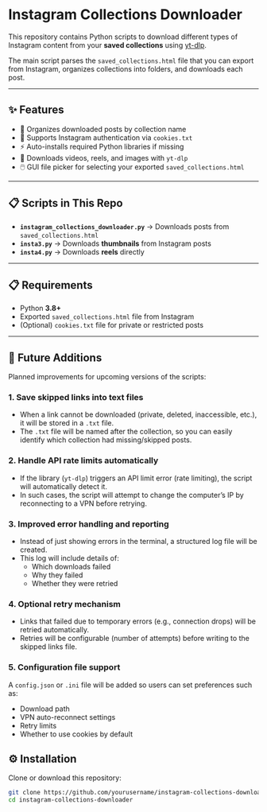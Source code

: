 # Instagram Collections Downloader

This repository contains Python scripts to download different types of Instagram content from your **saved collections** using [yt-dlp](https://github.com/yt-dlp/yt-dlp).

The main script parses the `saved_collections.html` file that you can export from Instagram, organizes collections into folders, and downloads each post.

---

## ✨ Features

- 📂 Organizes downloaded posts by collection name  
- 🍪 Supports Instagram authentication via `cookies.txt`  
- ⚡ Auto-installs required Python libraries if missing  
- 🎥 Downloads videos, reels, and images with `yt-dlp`  
- 🖱️ GUI file picker for selecting your exported `saved_collections.html`  

---

## 📋 Scripts in This Repo

- **`instagram_collections_downloader.py`** → Downloads posts from `saved_collections.html`  
- **`insta3.py`** → Downloads **thumbnails** from Instagram posts  
- **`insta4.py`** → Downloads **reels** directly  

---

## 📋 Requirements

- Python **3.8+**  
- Exported `saved_collections.html` file from Instagram  
- (Optional) `cookies.txt` file for private or restricted posts  

---




## 🔮 Future Additions

Planned improvements for upcoming versions of the scripts:

### 1. Save skipped links into text files
- When a link cannot be downloaded (private, deleted, inaccessible, etc.), it will be stored in a `.txt` file.  
- The `.txt` file will be named after the collection, so you can easily identify which collection had missing/skipped posts.

### 2. Handle API rate limits automatically
- If the library (`yt-dlp`) triggers an API limit error (rate limiting), the script will automatically detect it.  
- In such cases, the script will attempt to change the computer’s IP by reconnecting to a VPN before retrying.

### 3. Improved error handling and reporting
- Instead of just showing errors in the terminal, a structured log file will be created.  
- This log will include details of:
  - Which downloads failed  
  - Why they failed  
  - Whether they were retried  

### 4. Optional retry mechanism
- Links that failed due to temporary errors (e.g., connection drops) will be retried automatically.  
- Retries will be configurable (number of attempts) before writing to the skipped links file.

### 5. Configuration file support
A `config.json` or `.ini` file will be added so users can set preferences such as:
- Download path  
- VPN auto-reconnect settings  
- Retry limits  
- Whether to use cookies by default  



## ⚙️ Installation

Clone or download this repository:

```bash
git clone https://github.com/yourusername/instagram-collections-downloader.git
cd instagram-collections-downloader



